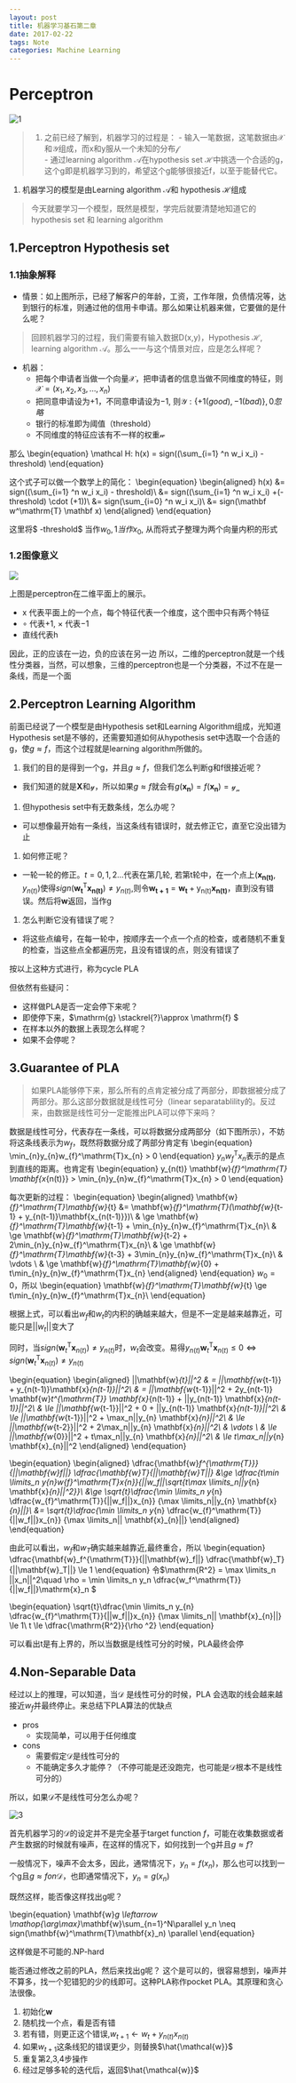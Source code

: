```yaml
---
layout: post
title: 机器学习基石第二章
date: 2017-02-22
tags: Note
categories: Machine Learning 
---
```

# Perceptron

![1](/images/l0201.png)

> 1. 之前已经了解到，机器学习的过程是：
    - 输入一笔数据，这笔数据由$\mathcal X$和$\mathcal Y$组成，而x和y服从一个未知的分布$\mathcal f$    
    - 通过learning algorithm $\mathcal A$在hypothesis set $\mathcal H$中挑选一个合适的g，这个g即是机器学习到的，希望这个g能够很接近f，以至于能替代它。
1. 机器学习的模型是由Learning algorithm $\mathcal A$和 hypothesis $\mathcal H$组成

> 今天就要学习一个模型，既然是模型，学完后就要清楚地知道它的hypothesis set 和 learning algorithm

## 1.Perceptron Hypothesis set

### 1.1抽象解释

- 情景：如上图所示，已经了解客户的年龄，工资，工作年限，负债情况等，达到银行的标准，则通过他的信用卡申请。那么如果让机器来做，它要做的是什么呢？  
> 回顾机器学习的过程，我们需要有输入数据D(x,y)，Hypothesis $\mathcal H$, learning algorithm $\mathcal A$。那么一一与这个情景对应，应是怎么样呢？
- 机器：
  - 把每个申请者当做一个向量$\mathcal X$，把申请者的信息当做不同维度的特征，则$\mathcal X = (x_1, x_2, x_3,\dots, x_n)$
  - 把同意申请设为$+1$，不同意申请设为$-1$, 则$\mathcal Y: \{+1(good), -1(bad)\}, 0 忽略$
  - 银行的标准即为阈值（threshold）
  - 不同维度的特征应该有不一样的权重$\mathcal w$

那么 \begin{equation} \mathcal H: h(x) = sign((\sum_{i=1} ^n w_i x_i) - threshold) \end{equation}

这个式子可以做一个数学上的简化：
\begin{equation}
\begin{aligned}
h(x) &= sign((\sum_{i=1} ^n w_i x_i) - threshold)\\
&= sign((\sum_{i=1} ^n w_i x_i) +(- threshold) \cdot (+1))\\
&= sign(\sum_{i=0} ^n w_i x_i)\\
&= sign(\mathbf w^\mathrm{T} \mathbf x)
\end{aligned}
\end{equation}

这里将$ -threshold$ 当作$w_0, 1当作x_0$, 从而将式子整理为两个向量内积的形式

### 1.2图像意义

![](/images/l0202.png)

上图是perceptron在二维平面上的展示。

- $\mathrm x$ 代表平面上的一个点，每个特征代表一个维度，这个图中只有两个特征
- $\circ$ 代表$+1$, $\times$ 代表$-1$
- 直线代表$\mathrm{h}$

因此，正的应该在一边，负的应该在另一边
所以，二维的perceptron就是一个线性分类器，当然，可以想象，三维的perceptron也是一个分类器，不过不在是一条线，而是一个面

## 2.Perceptron Learning Algorithm

前面已经说了一个模型是由Hypothesis set和Learning Algorithm组成，光知道Hypothesis set是不够的，还需要知道如何从hypothesis set中选取一个合适的g，使$g \approx f$，而这个过程就是learning algorithm所做的。

1. 我们的目的是得到一个g，并且$g \approx f$，但我们怎么判断g和f很接近呢？

  - 我们知道的就是$\mathbf{X}$和$\mathcal{y}$，所以如果$g \approx f$就会有$g(\mathbf{x_n}) = f(\mathbf{x_n}) = \mathcal{y_n}$

1. 但hypothesis set中有无数条线，怎么办呢？

  - 可以想像最开始有一条线，当这条线有错误时，就去修正它，直至它没出错为止

1. 如何修正呢？

  - 一轮一轮的修正。$t=0,1,2\dots$代表在第几轮, 若第t轮中，在一个点上$(\mathbf{x_{n(t)}},{y_{n(t)}})$使得$sign(\mathbf{w_{t}^\mathrm{T}}\mathbf{x_{n(t)}}) \neq {y_{n(t)}}$,则令$\mathbf{w_{t+1}} = \mathbf{w_{t}} + \mathrm{y_{n(t)}}\mathbf{x_{n(t)}}$，直到没有错误。然后将$\mathbf{w}$返回，当作g

1. 怎么判断它没有错误了呢？

  - 将这些点编号，在每一轮中，按顺序去一个点一个点的检查，或者随机不重复的检查，当这些点全都遍历完，且没有错误的点，则没有错误了

按以上这种方式进行，称为cycle PLA

但依然有些疑问：

- 这样做PLA是否一定会停下来呢？
- 即使停下来，$\mathrm{g} \stackrel{?}\approx \mathrm{f} $
- 在样本以外的数据上表现怎么样呢？
- 如果不会停呢？

## 3.Guarantee of PLA

> 如果PLA能够停下来，那么所有的点肯定被分成了两部分，即数据被分成了两部分。那么这部分数据就是线性可分（linear separatablility的。反过来，由数据是线性可分一定能推出PLA可以停下来吗？

数据是线性可分，代表存在一条线，可以将数据分成两部分（如下图所示），不妨将这条线表示为$w_f$，既然将数据分成了两部分肯定有
\begin{equation}
\min_{n}y_{n}w_{f}^\mathrm{T}x_{n} > 0
\end{equation}
$y_{n}w_{f}^\mathrm{T}x_{n}$表示的是点到直线的距离。也肯定有
\begin{equation}
y_{n(t)} \mathbf{w}_{f}^\mathrm{T} \mathbf{x_{n(t)}} > \min_{n}y_{n}w_{f}^\mathrm{T}x_{n} > 0
\end{equation}

每次更新的过程：
\begin{equation}
\begin{aligned}
\mathbf{w}_{f}^\mathrm{T}\mathbf{w}_{t} &= \mathbf{w}_{f}^\mathrm{T}(\mathbf{w}_{t-1} + y_{n(t-1)}\mathbf{x_{n(t-1)}})\\
    & \ge \mathbf{w}_{f}^\mathrm{T}\mathbf{w}_{t-1} + \min_{n}y_{n}w_{f}^\mathrm{T}x_{n}\\
    & \ge \mathbf{w}_{f}^\mathrm{T}\mathbf{w}_{t-2} + 2\min_{n}y_{n}w_{f}^\mathrm{T}x_{n}\\
    & \ge \mathbf{w}_{f}^\mathrm{T}\mathbf{w}_{t-3} + 3\min_{n}y_{n}w_{f}^\mathrm{T}x_{n}\\
    & \vdots \\
    & \ge \mathbf{w}_{f}^\mathrm{T}\mathbf{w}_{0} + t\min_{n}y_{n}w_{f}^\mathrm{T}x_{n}
\end{aligned}
\end{equation}
$w_{0} = 0$，所以
\begin{equation}
\mathbf{w}_{f}^\mathrm{T}\mathbf{w}_{t} \ge  t\min_{n}y_{n}w_{f}^\mathrm{T}x_{n}\\
\end{equation}

根据上式，可以看出$w_f$和$w_t$的内积的确越来越大，但是不一定是越来越靠近，可能只是$||w_t||$变大了

同时，当$sign(\mathbf{w}_t^{\mathrm{T}} \mathbf{x}_{n(t)}) \neq y_{n(t)}$时，$w_t$会改变。易得$y_{n(t)} \mathbf{w}_t^\mathrm{T} \mathbf{x}_{n(t)} \le 0 \Leftrightarrow sign(\mathbf{w}_t^{\mathrm{T}} \mathbf{x}_{n(t)}) \neq y_{n(t)}$

\begin{equation}
\begin{aligned}
||\mathbf{w}_{t}||^2 & = ||\mathbf{w_{t-1}} + y_{n(t-1)}\mathbf{x}_{n(t-1)}||^2\\
                     & = ||\mathbf{w_{t-1}}||^2 + 2y_{n(t-1)} \mathbf{w}_t^{\mathrm{T}} \mathbf{x}_{n(t-1)} + ||y_{n(t-1)} \mathbf{x}_{n(t-1)}||^2\\
                     & \le ||\mathbf{w_{t-1}}||^2 + 0 + ||y_{n(t-1)} \mathbf{x}_{n(t-1)}||^2\\
                     & \le ||\mathbf{w_{t-1}}||^2 + \max_n||y_{n} \mathbf{x}_{n}||^2\\
                     & \le ||\mathbf{w_{t-2}}||^2 + 2\max_n||y_{n} \mathbf{x}_{n}||^2\\
                     & \vdots \\
                     & \le ||\mathbf{w_{0}}||^2 + t\max_n||y_{n} \mathbf{x}_{n}||^2\\
                     & \le t\max_n||y_{n} \mathbf{x}_{n}||^2
\end{aligned}
\end{equation}

\begin{equation}
\begin{aligned}
\dfrac{\mathbf{w}_f^{\mathrm{T}}}{||\mathbf{w}_f||} \dfrac{\mathbf{w}_T}{||\mathbf{w}_T||} &\ge \dfrac{t\min \limits_n y_{n}w_{f}^\mathrm{T}x_{n}}{||w_f||\sqrt{t\max \limits_n||y_{n} \mathbf{x}_{n}||^2}}\\
    &\ge \sqrt{t}\dfrac{\min \limits_n y_{n} \dfrac{w_{f}^\mathrm{T}}{||w_f||}x_{n}} {\max \limits_n||y_{n} \mathbf{x}_{n}||}\\
    &= \sqrt{t}\dfrac{\min \limits_n y_{n} \dfrac{w_{f}^\mathrm{T}}{||w_f||}x_{n}} {\max \limits_n|| \mathbf{x}_{n}||}
\end{aligned}
\end{equation}

由此可以看出，$w_f$和$w_T$确实越来越靠近,最终重合，所以
\begin{equation}
\dfrac{\mathbf{w}_f^{\mathrm{T}}}{||\mathbf{w}_f||} \dfrac{\mathbf{w}_T}{||\mathbf{w}_T||} \le 1
\end{equation}
    令$\mathrm{R^2} = \max \limits_n ||x_n||^2\quad \rho = \min \limits_n y_n \dfrac{w_f^\mathrm{T}}{||w_f||}\mathrm{x}_n $ 
    
\begin{equation}
\sqrt{t}\dfrac{\min \limits_n y_{n} \dfrac{w_{f}^\mathrm{T}}{||w_f||}x_{n}} {\max \limits_n|| \mathbf{x}_{n}||} \le 1\\
t \le \dfrac{\mathrm{R^2}}{\rho ^2}
\end{equation}

可以看出t是有上界的，所以当数据是线性可分的时候，PLA最终会停


## 4.Non-Separable Data

经过以上的推理，可以知道，当$\mathcal{D}$ 是线性可分的时候，PLA 会选取的线会越来越接近$w_f$并最终停止。来总结下PLA算法的优缺点

- pros
  - 实现简单，可以用于任何维度 
- cons
  - 需要假定$\mathcal{D}$是线性可分的
  - 不能确定多久才能停？（不停可能是还没跑完，也可能是$\mathcal{D}$根本不是线性可分的）

所以，如果$\mathcal{D}$不是线性可分怎么办呢？

![3](/images/l0203.png)

首先机器学习的$\mathcal{D}$的设定并不是完全基于target function $f$，可能在收集数据或者产生数据的时候就有噪声，在这样的情况下，如何找到一个g并且$g \approx f$?

一般情况下，噪声不会太多，因此，通常情况下，$y_n = f(x_n)$，那么也可以找到一个g且$g \approx f on \mathcal{D}$，也即通常情况下，$y_n = g(x_n)$

既然这样，能否像这样找出g呢？

\begin{equation}
\mathbf{w}_g \leftarrow \mathop{\arg\max}_\mathbf{w}\sum_{n=1}^N\parallel y_n \neq sign(\mathbf{w}^\mathrm{T}\mathbf{x}_n) \parallel
\end{equation}

这样做是不可能的.NP-hard

能否通过修改之前的PLA，然后来找出g呢？
这个是可以的，很容易想到，噪声并不算多，找一个犯错犯的少的线即可。这种PLA称作pocket PLA。其原理和贪心法很像。

1. 初始化$\mathbf{w}$
1. 随机找一个点，看是否有错
1. 若有错，则更正这个错误,$w_{t+1} \leftarrow w_t + y_{n(t)}x_{n(t)}$
1. 如果$w_{t+1}$这条线犯的错误更少，则替换$\hat{\mathcal{w}}$
1. 重复第2,3,4步操作
1. 经过足够多轮的迭代后，返回$\hat{\mathcal{w}}$
